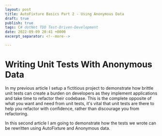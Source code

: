```yaml
---
layout: post
title: AutoFixture Basics Part 2 - Using Anonymous Data
draft: true
publish: true
tags: C# dotNet TDD Test-Driven-Development
date: 2022-09-09 20:41 +0000
excerpt_separator: <!--more-->

---
```


# Writing Unit Tests With Anonymous Data

In my previous article I setup a fictitious project to demonstrate how brittle unit tests can create a burden on developers as they implement applications and take time to refactor their codebase.
This is the complete opposite of what you want and need from unit tests, it's vital that unit tests are there to help you refactor with confidence, rather than discourage you from refactoring.

In this second article I am going to demonstrate how the tests we wrote can be rewritten using AutoFixture and Anonymous data.
<!--more-->